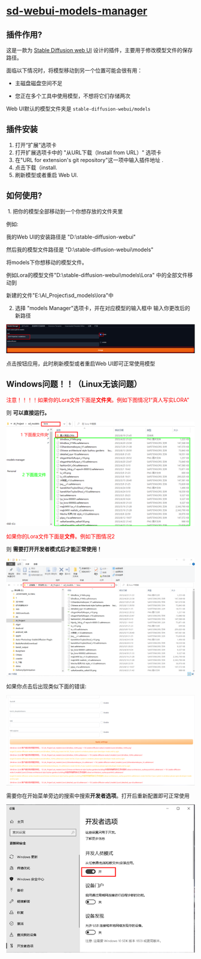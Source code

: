 # [sd-webui-models-manager](https://github.com/dhs964057117/sd-webui-models-manager)

## 插件作用?

这是一款为 [Stable Diffusion web UI](https://github.com/AUTOMATIC1111/stable-diffusion-webui) 设计的插件，主要用于修改模型文件的保存路径。

面临以下情况时，将模型移动到另一个位置可能会很有用：

- 主磁盘磁盘空间不足

- 您正在多个工具中使用模型，不想将它们存储两次

Web UI默认的模型文件夹是 `stable-diffusion-webui/models`

## 插件安装

1. 打开“扩展”选项卡
2. 打开扩展选项卡中的 "从URL下载（Install from URL）" 选项卡
3. 在"URL for extension's git repository"这一项中输入插件地址 .
4. 点击下载（install.
5. 刷新模型或者重启 Web UI.

## 如何使用?

​	1. 把你的模型全部移动到一个你想存放的文件夹里

例如:

我的Web UI的安装路径是 "D:\stable-diffusion-webui"

然后我的模型文件路径是 "D:\stable-diffusion-webui\models" 

将models下你想移动的模型文件。

例如Lora的模型文件"D:\stable-diffusion-webui\models\Lora" 中的全部文件移动到

新建的文件"E:\AI_Project\sd_models\lora"中

2. 选择 "models Manager"选项卡，并在对应模型的输入框中 输入你更改后的新路径

![image-20230815113434311](./images/2.png)

点击按钮应用，此时刷新模型或者重启Web UI即可正常使用模型

## Windows问题！！（Linux无该问题）

<p style="color:red;">注意！！！！如果你的Lora文件下面是<b>文件夹</b>。例如下图情况1“真人写实LORA”<p>

则  **可以直接运行。**

![5](./images/5.png)

<p style="color:red;">如果你的Lora文件下面是<b>文件</b>。例如下图情况2<p>

则  **需要打开开发者模式后才能正常使用！**

![1](./images/1.png)

如果你点击后出现类似下面的错误:

![3](./images/3.png) 

需要你在开始菜单旁边的搜索中搜索**开发者选项**。打开后重新配置即可正常使用

![4](./images/4.png)
